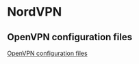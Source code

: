 # NordVPN

## OpenVPN configuration files

[OpenVPN configuration files](https://nordvpn.com/ovpn/)
